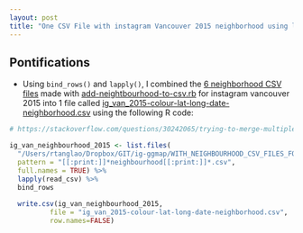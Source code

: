 ```yaml
---
layout: post
title: "One CSV File with instagram Vancouver 2015 neighborhood using lapply() to read the CSV file and then bind_rows() to combine the rows of the CSV files"
---
```


## Pontifications

* Using ```bind_rows()``` and ```lapply()```, I combined the [6 neighborhood CSV files](http://rolandtanglao.com/2017/10/08/p1-2015-instagram-vancouver-lat-long-to-neighbourhood-csv/) made with [add-neightbourhood-to-csv.rb](https://github.com/rtanglao/ig-ggmap/blob/7e8b30d967b61f8e10f75491f4427125b8605714/add-neightbourhood-to-csv.rb) for instagram vancouver 2015 into 1 file  called [ig\_van_2015-colour-lat-long-date-neighborhood.csv](https://github.com/rtanglao/ig-ggmap/blob/master/WITH_NEIGHBOURHOOD_CSV_FILES_FOR_GGMAP_2015/ig_van_2015-colour-lat-long-date-neighborhood.csv) using the following R code:

```R
# https://stackoverflow.com/questions/30242065/trying-to-merge-multiple-csv-files-in-r

ig_van_neighbourhood_2015 <- list.files(
  "/Users/rtanglao/Dropbox/GIT/ig-ggmap/WITH_NEIGHBOURHOOD_CSV_FILES_FOR_GGMAP_2015", 
  pattern = "[[:print:]]*neighbourhood[[:print:]]*.csv",
  full.names = TRUE) %>% 
  lapply(read_csv) %>% 
  bind_rows
  
  write.csv(ig_van_neighbourhood_2015, 
          file = "ig_van_2015-colour-lat-long-date-neighborhood.csv",
          row.names=FALSE)
```